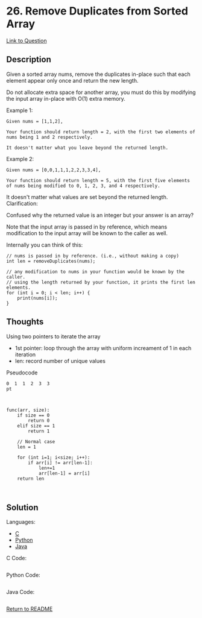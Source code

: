 # 26. Remove Duplicates from Sorted Array

[Link to Question](https://leetcode.com/problems/remove-duplicates-from-sorted-array/)

## Description

Given a sorted array nums, remove the duplicates in-place such that each element appear only once and return the new length.

Do not allocate extra space for another array, you must do this by modifying the input array in-place with O(1) extra memory.

Example 1:

```
Given nums = [1,1,2],

Your function should return length = 2, with the first two elements of nums being 1 and 2 respectively.

It doesn't matter what you leave beyond the returned length.
```

Example 2:

```
Given nums = [0,0,1,1,1,2,2,3,3,4],

Your function should return length = 5, with the first five elements of nums being modified to 0, 1, 2, 3, and 4 respectively.
```

It doesn't matter what values are set beyond the returned length.
Clarification:

Confused why the returned value is an integer but your answer is an array?

Note that the input array is passed in by reference, which means modification to the input array will be known to the caller as well.

Internally you can think of this:

```
// nums is passed in by reference. (i.e., without making a copy)
int len = removeDuplicates(nums);

// any modification to nums in your function would be known by the caller.
// using the length returned by your function, it prints the first len elements.
for (int i = 0; i < len; i++) {
    print(nums[i]);
}
```

## Thoughts

Using two pointers to iterate the array

- 1st pointer: loop through the array with uniform increament of 1 in each iteration
- len: record number of unique values

Pseudocode

```
0  1  1  2  3  3
pt



func(arr, size):
    if size == 0
        return 0
    elif size == 1
        return 1

    // Normal case
    len = 1

    for (int i=1; i<size; i++):
        if arr[i] != arr[len-1]:
            len+=1
            arr[len-1] = arr[i]
    return len



```

## Solution

Languages:

- [C](#C)
- [Python](#python)
- [Java](#java)

<div id="C"></div>C Code:

```C

```

<div id="python"></div>Python Code:

```python

```

<div id="java"></div>Java Code:

```java

```

[Return to README](./../README.md)
